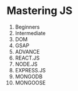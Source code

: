 # Mastering JS

1. Beginners
2. Intermediate
3. DOM
4. GSAP
5. ADVANCE
6. REACT.JS
7. NODE.JS
8. EXPRESS.JS
9. MONGODB
10. MONGOOSE
